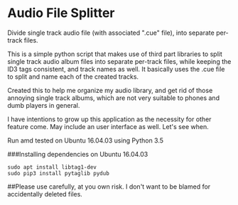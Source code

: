 # Audio File Splitter
Divide single track audio file (with associated ".cue" file), into separate per-track files. 

This is a simple python script that makes use of third part libraries to split single track audio album files into separate per-track files, while keeping the ID3 tags consistent, and track names as well. It basically uses the .cue file to split and name each of the created tracks.

Created this to help me organize my audio library, and get rid of those annoying single track albums, which are not very suitable to phones and dumb players in general.

I have intentions to grow up this application as the necessity for other feature come. May include an user interface as well. Let's see when. 

Run amd tested on Ubuntu 16.04.03 using Python 3.5

###Installing dependencies on Ubuntu 16.04.03
```
sudo apt install libtag1-dev
sudo pip3 install pytaglib pydub
```

##Please use carefully, at you own risk. I don't want to be blamed for accidentally deleted files. 

